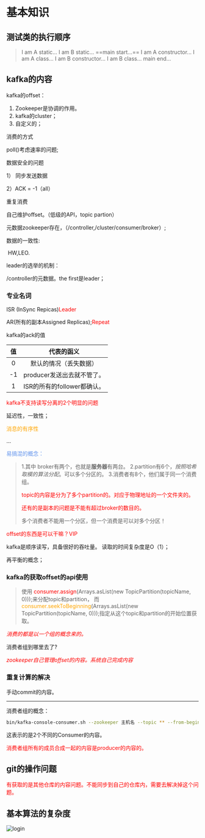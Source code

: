 # 基本知识

## 测试类的执行顺序

> I am A static...
> I am B static...
> ==main start...==
> I am A constructor...
> I am A class...
> I am B constructor...
> I am B class...
> main end...

## kafka的内容

kafka的offset：

1. Zookeeper是协调的作用。
2. kafka的cluster；
3. 自定义的；

消费的方式

poll()考虑速率的问题;

数据安全的问题

1） 同步发送数据

2）ACK = -1（all）

重复消费

自己维护offset。（低级的API，topic partion）

元数据zookeeper存在，（/controller,/cluster/consumer/broker）;

数据的一致性:

​	HW,LEO.

leader的选举的机制：

/controller的元数据。the first是leader；

### 专业名词

ISR (InSync Repicas)<font color='red'>Leader</font>

AR(所有的副本Assigned Replicas);<font color='red'>Repeat</font>

kafka的ack的值

|  值  |         代表的函义          |
| :--: | :-------------------------: |
|  0   |   默认的情况（丢失数据）    |
|  -1  | producer发送出去就不管了。  |
|  1   | ISR的所有的follower都确认。 |

<font color='red'>kafka不支持读写分离的2个明显的问题</font>

延迟性，一致性；

<font color='orange'>消息的有序性</font>

...

<font color='cornflowerblue'>易搞混的概念：</font>

> 1.其中 broker有两个，也就是**服务器**有两台。
> 2.partition有6个，*按照哈希取模的算法分配*。可以多个分区的。
> 3.消费者有8个，他们属于同一个消费组。 
>
> <font color='red'>topic的内容是分为了多个partition的。对应于物理地址的一个文件夹的。</font>
>
> <font color="red">还有的是副本的问题是不能有超过broker的数目的。</font>
>
> 多个消费者不能用一个分区，但一个消费是可以对多个分区！

<font color='red'>offset的东西是可以干嘛？VIP</font>

 kafka是顺序读写，具备很好的吞吐量。 读取的时间复杂度是O（1）；

再平衡的概念；

### kafka的获取offset的api使用

> 使用<font color='red'> consumer.assign</font>(Arrays.asList(new TopicPartition(topicName, 0)));来分配topic和partition，
> 而<font color='orange'>consumer.seekToBeginning</font>(Arrays.asList(new TopicPartition(topicName, 0)));指定从这个topic和partition的开始位置获取。 

*<font color='red'>消费的都是以一个组的概念来的。</font>*

消费者组到哪里去了?

*<font color='red'>zookeeper自己管理offset的内容。系统自己完成内容</font>*

### 重复计算的解决

手动commit的内容。

----

消费者组的概念：

~~~ sh
bin/kafka-console-consumer.sh --zookeeper 主机名 --topic ** --from-begining;
~~~

这表示的是2个不同的Consumer的内容。

<font color='red'>消费者组所有的成员合成一起的内容是producer的内容的。</font>

## git的操作问题

<font color='red'>有获取的是其他仓库的内容问题。不能同步到自己的仓库内，需要去解决掉这个问题。</font>

## 基本算法的复杂度
![login](https://github.com/githubInternetJun/testConnect/raw/main/pics/algorithm_complex.jpg)



